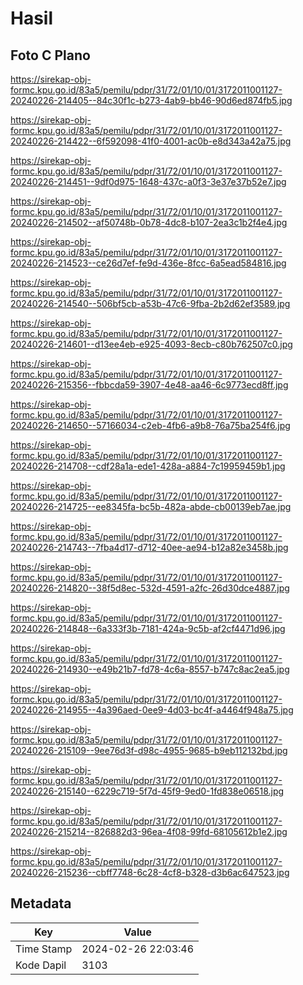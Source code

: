 # Hasil

## Foto C Plano

https://sirekap-obj-formc.kpu.go.id/83a5/pemilu/pdpr/31/72/01/10/01/3172011001127-20240226-214405--84c30f1c-b273-4ab9-bb46-90d6ed874fb5.jpg

https://sirekap-obj-formc.kpu.go.id/83a5/pemilu/pdpr/31/72/01/10/01/3172011001127-20240226-214422--6f592098-41f0-4001-ac0b-e8d343a42a75.jpg

https://sirekap-obj-formc.kpu.go.id/83a5/pemilu/pdpr/31/72/01/10/01/3172011001127-20240226-214451--9df0d975-1648-437c-a0f3-3e37e37b52e7.jpg

https://sirekap-obj-formc.kpu.go.id/83a5/pemilu/pdpr/31/72/01/10/01/3172011001127-20240226-214502--af50748b-0b78-4dc8-b107-2ea3c1b2f4e4.jpg

https://sirekap-obj-formc.kpu.go.id/83a5/pemilu/pdpr/31/72/01/10/01/3172011001127-20240226-214523--ce26d7ef-fe9d-436e-8fcc-6a5ead584816.jpg

https://sirekap-obj-formc.kpu.go.id/83a5/pemilu/pdpr/31/72/01/10/01/3172011001127-20240226-214540--506bf5cb-a53b-47c6-9fba-2b2d62ef3589.jpg

https://sirekap-obj-formc.kpu.go.id/83a5/pemilu/pdpr/31/72/01/10/01/3172011001127-20240226-214601--d13ee4eb-e925-4093-8ecb-c80b762507c0.jpg

https://sirekap-obj-formc.kpu.go.id/83a5/pemilu/pdpr/31/72/01/10/01/3172011001127-20240226-215356--fbbcda59-3907-4e48-aa46-6c9773ecd8ff.jpg

https://sirekap-obj-formc.kpu.go.id/83a5/pemilu/pdpr/31/72/01/10/01/3172011001127-20240226-214650--57166034-c2eb-4fb6-a9b8-76a75ba254f6.jpg

https://sirekap-obj-formc.kpu.go.id/83a5/pemilu/pdpr/31/72/01/10/01/3172011001127-20240226-214708--cdf28a1a-ede1-428a-a884-7c19959459b1.jpg

https://sirekap-obj-formc.kpu.go.id/83a5/pemilu/pdpr/31/72/01/10/01/3172011001127-20240226-214725--ee8345fa-bc5b-482a-abde-cb00139eb7ae.jpg

https://sirekap-obj-formc.kpu.go.id/83a5/pemilu/pdpr/31/72/01/10/01/3172011001127-20240226-214743--7fba4d17-d712-40ee-ae94-b12a82e3458b.jpg

https://sirekap-obj-formc.kpu.go.id/83a5/pemilu/pdpr/31/72/01/10/01/3172011001127-20240226-214820--38f5d8ec-532d-4591-a2fc-26d30dce4887.jpg

https://sirekap-obj-formc.kpu.go.id/83a5/pemilu/pdpr/31/72/01/10/01/3172011001127-20240226-214848--6a333f3b-7181-424a-9c5b-af2cf4471d96.jpg

https://sirekap-obj-formc.kpu.go.id/83a5/pemilu/pdpr/31/72/01/10/01/3172011001127-20240226-214930--e49b21b7-fd78-4c6a-8557-b747c8ac2ea5.jpg

https://sirekap-obj-formc.kpu.go.id/83a5/pemilu/pdpr/31/72/01/10/01/3172011001127-20240226-214955--4a396aed-0ee9-4d03-bc4f-a4464f948a75.jpg

https://sirekap-obj-formc.kpu.go.id/83a5/pemilu/pdpr/31/72/01/10/01/3172011001127-20240226-215109--9ee76d3f-d98c-4955-9685-b9eb112132bd.jpg

https://sirekap-obj-formc.kpu.go.id/83a5/pemilu/pdpr/31/72/01/10/01/3172011001127-20240226-215140--6229c719-5f7d-45f9-9ed0-1fd838e06518.jpg

https://sirekap-obj-formc.kpu.go.id/83a5/pemilu/pdpr/31/72/01/10/01/3172011001127-20240226-215214--826882d3-96ea-4f08-99fd-68105612b1e2.jpg

https://sirekap-obj-formc.kpu.go.id/83a5/pemilu/pdpr/31/72/01/10/01/3172011001127-20240226-215236--cbff7748-6c28-4cf8-b328-d3b6ac647523.jpg


## Metadata

| Key        | Value               |
| ---------- | ------------------- |
| Time Stamp | 2024-02-26 22:03:46 |
| Kode Dapil | 3103                |



